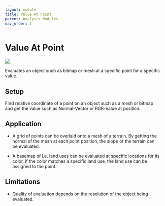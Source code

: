 ```yaml
---
layout: module
title: Value At Point
parent: Analysis Modules
nav_order: 1
---
```

# Value At Point

![](../../../img/value-at-point-1.png)

Evaluates an object such as bitmap or mesh at a specific point for a specific value.

## Setup

Find relative coordinate of a point on an object such as a mesh or bitmap and get the value such as Normal-Vector or RGB-Value at position.

## Application

* A grid of points can be overlaid onto a mesh of a terrain. By getting the normal of the mesh at each point position, the slope of the terrain can be evaluated.

* A basemap of i.e. land uses can be evaluated at specific locations for its color. If the color matches a specific land use, the land use can be assigned to the point.

## Limitations

* Quality of evaluation depends on the resolution of the object being evaluated.
